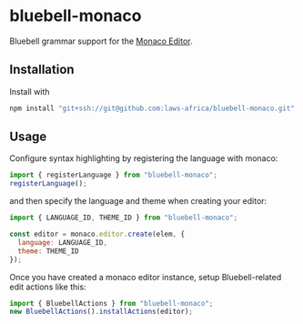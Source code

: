 # bluebell-monaco

Bluebell grammar support for the [Monaco Editor](https://microsoft.github.io/monaco-editor/).

## Installation

Install with

```bash
npm install "git+ssh://git@github.com:laws-africa/bluebell-monaco.git"
```

## Usage

Configure syntax highlighting by registering the language with monaco:

```js
import { registerLanguage } from "bluebell-monaco";
registerLanguage();
```

and then specify the language and theme when creating your editor:

```js
import { LANGUAGE_ID, THEME_ID } from "bluebell-monaco";

const editor = monaco.editor.create(elem, {
  language: LANGUAGE_ID,
  theme: THEME_ID
});
```

Once you have created a monaco editor instance, setup Bluebell-related edit actions like this:

```js
import { BluebellActions } from "bluebell-monaco";
new BluebellActions().installActions(editor);
```
